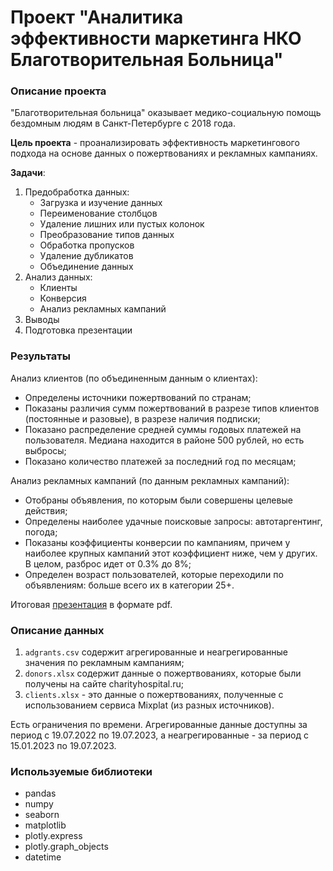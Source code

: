 # Проект "Аналитика эффективности маркетинга НКО Благотворительная Больница"

### Описание проекта

"Благотворительная больница" оказывает медико-социальную помощь бездомным людям в Санкт-Петербурге с 2018 года.

**Цель проекта** - проанализировать эффективность маркетингового подхода на основе данных о пожертвованиях и рекламных кампаниях.

**Задачи**:

1. Предобработка данных:
    * Загрузка и изучение данных
    * Переименование столбцов
    * Удаление лишних или пустых колонок
    * Преобразование типов данных
    * Обработка пропусков
    * Удаление дубликатов
    * Объединение данных
2. Анализ данных:
    * Клиенты
    * Конверсия
    * Анализ рекламных кампаний
3. Выводы
4. Подготовка презентации

### Результаты

Анализ клиентов (по объединенным данным о клиентах):
* Определены источники пожертвований по странам;
* Показаны различия сумм пожертвований в разрезе типов клиентов (постоянные и разовые), в разрезе наличия подписки;
* Показано распределение средней суммы годовых платежей на пользователя. Медиана находится в районе 500 рублей, но есть выбросы;
* Показано количество платежей за последний год по месяцам;

Анализ рекламных кампаний (по данным рекламных кампаний):
* Отобраны объявления, по которым были совершены целевые действия;
* Определены наиболее удачные поисковые запросы: автотаргентинг, погода;
* Показаны коэффициенты конверсии по кампаниям, причем у наиболее крупных кампаний этот коэффициент ниже, чем у других. В целом, разброс идет от 0.3% до 8%;
* Определен возраст пользователей, которые переходили по объявлениям: больше всего их в категории 25+.

Итоговая [презентация](https://drive.google.com/file/d/1U__MZesNtCVu3gmZ2T3qVIbSK7O0ojXG/view?usp=drive_link) в формате pdf.

### Описание данных

1. `adgrants.csv` содержит агрегированные и неагрегированные значения по рекламным кампаниям;
2. `donors.xlsx` содержит данные о пожертвованиях, которые были получены на сайте charityhospital.ru;
3. `clients.xlsx` - это данные о пожертвованиях, полученные с использованием сервиса Mixplat (из разных источников).

Есть ограничения по времени. Агрегированные данные доступны за период с 19.07.2022 по 19.07.2023, а неагрегированные - за период с 15.01.2023 по 19.07.2023.

### Используемые библиотеки

* pandas
* numpy
* seaborn
* matplotlib
* plotly.express
* plotly.graph_objects
* datetime